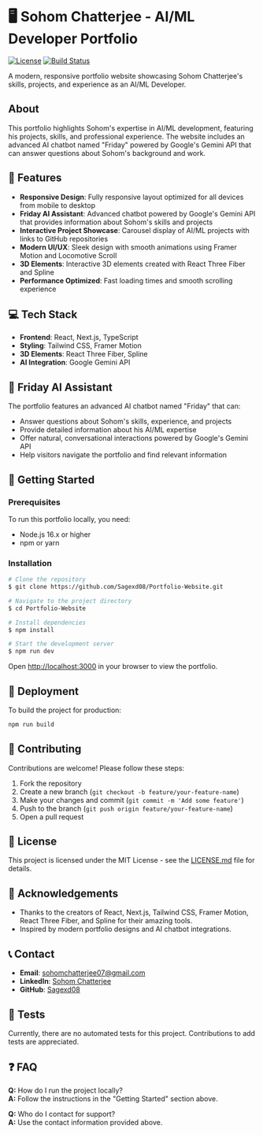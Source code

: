 # 🖥️ Sohom Chatterjee - AI/ML Developer Portfolio

[![License](https://img.shields.io/badge/license-MIT-blue.svg)](LICENSE.md) [![Build Status](https://img.shields.io/badge/build-passing-brightgreen.svg)](#) 

A modern, responsive portfolio website showcasing Sohom Chatterjee's skills, projects, and experience as an AI/ML Developer.


## About

This portfolio highlights Sohom's expertise in AI/ML development, featuring his projects, skills, and professional experience. The website includes an advanced AI chatbot named "Friday" powered by Google's Gemini API that can answer questions about Sohom's background and work.

## 🎉 Features
- **Responsive Design**: Fully responsive layout optimized for all devices from mobile to desktop
- **Friday AI Assistant**: Advanced chatbot powered by Google's Gemini API that provides information about Sohom's skills and projects
- **Interactive Project Showcase**: Carousel display of AI/ML projects with links to GitHub repositories
- **Modern UI/UX**: Sleek design with smooth animations using Framer Motion and Locomotive Scroll
- **3D Elements**: Interactive 3D elements created with React Three Fiber and Spline
- **Performance Optimized**: Fast loading times and smooth scrolling experience

## 💻 Tech Stack

- **Frontend**: React, Next.js, TypeScript
- **Styling**: Tailwind CSS, Framer Motion
- **3D Elements**: React Three Fiber, Spline
- **AI Integration**: Google Gemini API

## 🤖 Friday AI Assistant

The portfolio features an advanced AI chatbot named "Friday" that can:

- Answer questions about Sohom's skills, experience, and projects
- Provide detailed information about his AI/ML expertise
- Offer natural, conversational interactions powered by Google's Gemini API
- Help visitors navigate the portfolio and find relevant information

## 🚀 Getting Started

### Prerequisites
To run this portfolio locally, you need:
- Node.js 16.x or higher
- npm or yarn

### Installation
```bash
# Clone the repository
$ git clone https://github.com/Sagexd08/Portfolio-Website.git

# Navigate to the project directory
$ cd Portfolio-Website

# Install dependencies
$ npm install

# Start the development server
$ npm run dev
```

Open [http://localhost:3000](http://localhost:3000) in your browser to view the portfolio.

## 🚀 Deployment

To build the project for production:

```bash
npm run build
```

## 🤝 Contributing

Contributions are welcome! Please follow these steps:

1. Fork the repository
2. Create a new branch (`git checkout -b feature/your-feature-name`)
3. Make your changes and commit (`git commit -m 'Add some feature'`)
4. Push to the branch (`git push origin feature/your-feature-name`)
5. Open a pull request

## 📄 License

This project is licensed under the MIT License - see the [LICENSE.md](LICENSE.md) file for details.

## 🙏 Acknowledgements

- Thanks to the creators of React, Next.js, Tailwind CSS, Framer Motion, React Three Fiber, and Spline for their amazing tools.
- Inspired by modern portfolio designs and AI chatbot integrations.

## 📞 Contact

- **Email**: sohomchatterjee07@gmail.com
- **LinkedIn**: [Sohom Chatterjee](https://www.linkedin.com/in/sohom-chatterjee-61828a312)
- **GitHub**: [Sagexd08](https://github.com/Sagexd08)

## 🧪 Tests

Currently, there are no automated tests for this project. Contributions to add tests are appreciated.

## ❓ FAQ

**Q:** How do I run the project locally?  
**A:** Follow the instructions in the "Getting Started" section above.

**Q:** Who do I contact for support?  
**A:** Use the contact information provided above.
